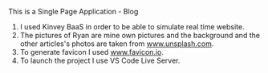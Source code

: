 This is a Single Page Application - Blog 

1. I used Kinvey BaaS in order to be able to simulate real time website.
2. The pictures of Ryan are mine own pictures and the background and the other articles's photos are taken from www.unsplash.com.
3. To generate favicon I used www.favicon.io.
4. To launch the project I use VS Code Live Server.
